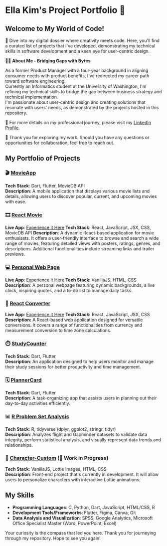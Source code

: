 # Ella Kim's Project Portfolio 🌟

## Welcome to My World of Code!

🚀 Dive into my digital dossier where creativity meets code. Here, you'll find a curated list of projects that I've developed, demonstrating my technical skills in software development and a keen eye for user-centric design.

👩‍💻 **About Me - Bridging Gaps with Bytes**

As a former Product Manager with a four-year background in aligning consumer needs with product benefits, I've redirected my career path toward software engineering.\
Currently an Informatics student at the University of Washington, I'm refining my technical skills to bridge the gap between business strategy and technical implementation.\
I'm passionate about user-centric design and creating solutions that resonate with users' needs, as demonstrated by the projects hosted in this repository.

🔗 For more details on my professional journey, please visit my [LinkedIn Profile](https://www.linkedin.com/in/ellakim913/).

🤝 Thank you for exploring my work. Should you have any questions or opportunities for collaboration, feel free to reach out.

## My Portfolio of Projects

### 🎬 [MovieApp](https://github.com/Ella-Kim913/movieapp)
**Tech Stack**: Dart, Flutter, MovieDB API  
**Description**: A mobile application that displays various movie lists and details, allowing users to discover popular, current, and upcoming movies with ease.

### 🎞️ [React Movie](https://github.com/Ella-Kim913/React_Movie)
**Live App**: [Experience it Here](https://ella-kim913.github.io/React_Movie/)
**Tech Stack**: React, JavaScript, JSX, CSS, MovieDB API
**Description**: A dynamic React-based application for movie enthusiasts. It offers a user-friendly interface to browse and search a wide range of movies, featuring detailed views with posters, ratings, genres, and descriptions. Additional functionalities include streaming links and trailer previews.

### 💻 [Personal Web Page](https://github.com/Ella-Kim913/Ella-Kim913.github.io)
**Live App**: [Experience it Here]([https://ella-kim913.github.io/React_Movie/](https://ella-kim913.github.io/))
**Tech Stack**: VanillaJS, HTML, CSS  
**Description**: A personal webpage featuring dynamic backgrounds, a live clock, inspiring quotes, and a to-do list to manage daily tasks.

### 🔄 [React Converter](https://github.com/Ella-Kim913/React_Converter)
**Live App**: [Experience it Here]([[https://ella-kim913.github.io/React_Movie/](https://ella-kim913.github.io/)](https://converteroptions.netlify.app/))
**Tech Stack:** React, JavaScript, JSX, CSS  
**Description:** A React-based web application designed for versatile conversions. It covers a range of functionalities from currency and measurement conversion to time zone calculations.

### ⏱️ [StudyCounter](https://github.com/Ella-Kim913/StudyCounter)
**Tech Stack**: Dart, Flutter  
**Description**: An application designed to help users monitor and manage their study sessions for better productivity and time management.

### 🗓️ [PlannerCard](https://github.com/Ella-Kim913/PlannerCard)
**Tech Stack**: Dart, Flutter  
**Description**: A task-organizing app that assists users in planning out their day-to-day activities efficiently.

### 📊 [R Problem Set Analysis](https://github.com/Ella-Kim913/R-ProblemSet)
**Tech Stack**: R, tidyverse (dplyr, ggplot2, stringr, tidyr)  
**Description**: Analyzes flight and Gapminder datasets to validate data integrity, perform statistical analysis, and visually represent data trends and relationships.

### 🎨 [Character-Custom](https://github.com/Ella-Kim913/Character-Custom) (🚧 Work in Progress)
**Tech Stack**: VanillaJS, Lottie Images, HTML, CSS  
**Description**: Front-end project that's currently in development. It will allow users to personalize characters with interactive Lottie animations.

## My Skills

- **Programming Languages**: C, Python, Dart, JavaScript, HTML/CSS, R
- **Development Tools/Frameworks**: Flutter, Figma, Canva, Git
- **Data Analysis and Visualization**: SPSS, Google Analytics, Microsoft Office Specialist Master (Word, PowerPoint, Excel)

Your curiosity is the compass that led you here. Thank you for journeying through my repository. Hope to see you again!


